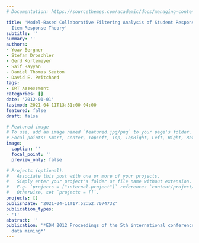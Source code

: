 ```yaml
---
# Documentation: https://sourcethemes.com/academic/docs/managing-content/

title: 'Model-Based Collaborative Filtering Analysis of Student Response Data : Machine-Learning
  Item Response Theory'
subtitle: ''
summary: ''
authors:
- Yoav Bergner
- Stefan Droschler
- Gerd Kortemeyer
- Saif Rayyan
- Daniel Thomas Seaton
- David E. Pritchard
tags: 
- IRT Assessment
categories: []
date: '2012-01-01'
lastmod: 2021-04-11T13:51:00-04:00
featured: false
draft: false

# Featured image
# To use, add an image named `featured.jpg/png` to your page's folder.
# Focal points: Smart, Center, TopLeft, Top, TopRight, Left, Right, BottomLeft, Bottom, BottomRight.
image:
  caption: ''
  focal_point: ''
  preview_only: false

# Projects (optional).
#   Associate this post with one or more of your projects.
#   Simply enter your project's folder or file name without extension.
#   E.g. `projects = ["internal-project"]` references `content/project/deep-learning/index.md`.
#   Otherwise, set `projects = []`.
projects: []
publishDate: '2021-04-11T17:52:52.707473Z'
publication_types:
- '1'
abstract: ''
publication: '*EDM 2012 Proceedings of the 5th international conference on educational
  data mining*'
---
```

